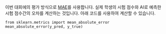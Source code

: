 이번 대회에의 평가 방식으로 [MAE](https://scikit-learn.org/stable/modules/generated/sklearn.metrics.mean_absolute_error.html)를 사용합니다. 실제 학생의 시험 점수와 AI로 예측한 시험 점수간의 오차를 계산하는 것입니다. 
아래 코드를 사용하여 계산할 수 있습니다.
```
from sklearn.metrics import mean_absolute_error
mean_absolute_error(y_pred, y_true)
```
